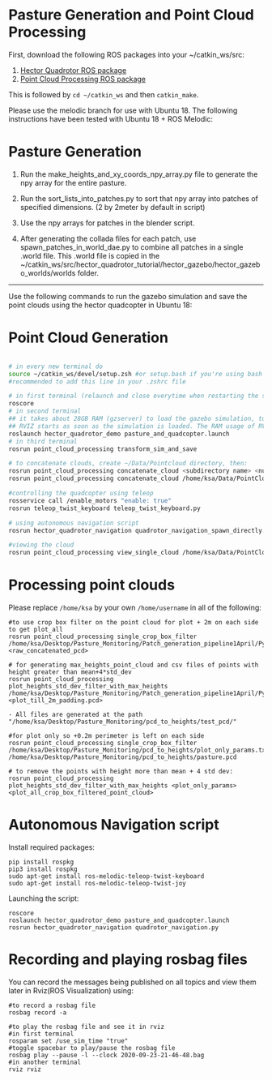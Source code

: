 # Pasture Generation and Point Cloud Processing

<!-- [I'm an inline-style link](https://www.google.com) -->

First, download the following ROS packages into your ~/catkin_ws/src:  
1. [Hector Quadrotor ROS package](https://github.com/hsd1121/hector_quadrotor_tutorial/tree/melodic)     
2. [Point Cloud Processing ROS package](https://github.com/hsd1121/PointCloudProcessing/tree/melodic)  

This is followed by ```cd ~/catkin_ws``` and then ```catkin_make```.

Please use the melodic branch for use with Ubuntu 18. The following instructions have been tested with Ubuntu 18 + ROS Melodic:

# Pasture Generation

1. Run the make_heights_and_xy_coords_npy_array.py file to generate the npy array for the entire pasture.  

2. Run the sort_lists_into_patches.py to sort that npy array into patches of specified dimensions. (2 by 2meter by default in script)

3. Use the npy arrays for patches in the blender script.

4. After generating the collada files for each patch, use spawn_patches_in_world_dae.py to combine all patches in a single .world file. This .world file is copied in the ~/catkin_ws/src/hector_quadrotor_tutorial/hector_gazebo/hector_gazebo_worlds/worlds folder. 


---

Use the following commands to run the gazebo simulation and save the point clouds using the hector quadcopter in Ubuntu 18:

# Point Cloud Generation
```zsh

# in every new terminal do
source ~/catkin_ws/devel/setup.zsh #or setup.bash if you're using bash
#recommended to add this line in your .zshrc file

# in first terminal (relaunch and close everytime when restarting the scripts):
roscore
# in second terminal
## it takes about 28GB RAM (gzserver) to load the gazebo simulation, turn the GUI to false so that it loads up quicker in about 35 minutes.
## RVIZ starts as soon as the simulation is loaded. The RAM usage of RViz will keep increasing almost linearly as the number of points collected by the LiDAR goes up. It goes up till the Decay time set in the RViz simulation.
roslaunch hector_quadrotor_demo pasture_and_quadcopter.launch
# in third terminal
rosrun point_cloud_processing transform_sim_and_save 

# to concatenate clouds, create ~/Data/Pointcloud directory, then:
rosrun point_cloud_processing concatenate_cloud <subdirectory name> <number of files>
rosrun point_cloud_processing concatenate_cloud /home/ksa/Data/PointCloud/9-18-2020/unfiltered/ 236

#controlling the quadcopter using teleop
rosservice call /enable_motors "enable: true"
rosrun teleop_twist_keyboard teleop_twist_keyboard.py 

# using autonomous navigation script
rosrun hector_quadrotor_navigation quadrotor_navigation_spawn_directly.py

#viewing the cloud
rosrun point_cloud_processing view_single_cloud /home/ksa/Data/PointCloud/concatenated_cloud.pcd

```

# Processing point clouds
Please replace ```/home/ksa``` by your own ```/home/username``` in all of the following:
```
#to use crop box filter on the point cloud for plot + 2m on each side to get plot_all
rosrun point_cloud_processing single_crop_box_filter /home/ksa/Desktop/Pasture_Monitoring/Patch_generation_pipeline1April/Python_scripts/plot_all_params.txt <raw_concatenated_pcd>

# for generating max_heights_point_cloud and csv files of points with height greater than mean+4*std_dev
rosrun point_cloud_processing plot_heights_std_dev_filter_with_max_heights /home/ksa/Desktop/Pasture_Monitoring/Patch_generation_pipeline1April/Python_scripts/plot_only_params.txt  <plot_till_2m_padding.pcd>

- All files are generated at the path "/home/ksa/Desktop/Pasture_Monitoring/pcd_to_heights/test_pcd/"

#for plot only so +0.2m perimeter is left on each side
rosrun point_cloud_processing single_crop_box_filter /home/ksa/Desktop/Pasture_Monitoring/pcd_to_heights/plot_only_params.txt /home/ksa/Desktop/Pasture_Monitoring/pcd_to_heights/pasture.pcd

# to remove the points with height more than mean + 4 std dev:
rosrun point_cloud_processing plot_heights_std_dev_filter_with_max_heights <plot_only_params> <plot_all_crop_box_filtered_point_cloud>

```

# Autonomous Navigation script
Install required packages:
```
pip install rospkg
pip3 install rospkg
sudo apt-get install ros-melodic-teleop-twist-keyboard
sudo apt-get install ros-melodic-teleop-twist-joy

```
Launching the script:
```
roscore
roslaunch hector_quadrotor_demo pasture_and_quadcopter.launch
rosrun hector_quadrotor_navigation quadrotor_navigation.py
```

# Recording and playing rosbag files
You can record the messages being published on all topics and view them later in Rviz(ROS Visualization) using:
```
#to record a rosbag file
rosbag record -a

#to play the rosbag file and see it in rviz
#in first terminal
rosparam set /use_sim_time "true"
#toggle spacebar to play/pause the rosbag file
rosbag play --pause -l --clock 2020-09-23-21-46-48.bag
#in another terminal
rviz rviz
```
